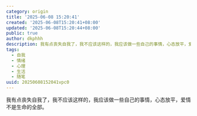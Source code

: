 ```yaml
---
category: origin
title: '2025-06-08 15:20:41'
created: '2025-06-08T15:20:41+08:00'
updated: '2025-06-08T15:20:44+08:00'
public: true
author: dkphhh
description: 我有点丧失自我了，我不应该这样的，我应该做一些自己的事情，心态放平，爱情不是生命的全部……
tags:
  - 自我
  - 情绪
  - 心理
  - 生活
  - 随笔
uuid: 20250608152041vpc0
---
```


我有点丧失自我了，我不应该这样的，我应该做一些自己的事情，心态放平，爱情不是生命的全部。
